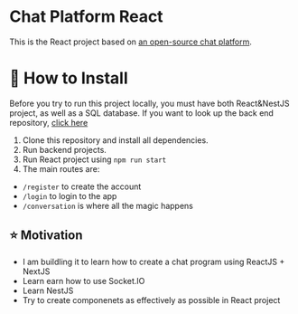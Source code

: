 # Chat Platform React
This is the React project based on [an open-source chat platform](https://github.com/stuyy/chat-platform-react). 




# 🔧 How to Install
Before you try to run this project locally, you must have both React&NestJS project, as well as  a SQL database. If you want to look up the back end repository, [click here](https://github.com/call203/chatapp-nest)

1. Clone this repository and install all dependencies.
2. Run backend projects.
3. Run React project using `npm run start`
4. The main routes are:
- `/register` to create the account
- `/login` to login to the app
- `/conversation` is where all the magic happens

## ⭐ Motivation
- I am buildling it to learn how to create a chat program using ReactJS + NextJS
- Learn earn how to use Socket.IO
- Learn NestJS
- Try to create componenets as effectively as possible in React project
  
